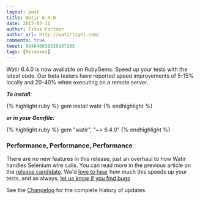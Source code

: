 ```yaml
---
layout: post
title: Watir 6.4.0
date: 2017-07-11
author: Titus Fortner
author_url: http://watirtight.com/
comments: true
tweet: 884840630530187265
tags: [Releases]
---
```


Watir 6.4.0 is now available on RubyGems. Speed up your tests with the latest code.
Our beta testers have reported speed improvements 
of 5-15% locally and 20-40% when executing on a remote server. 
<!--more-->

***To install:***

{% highlight ruby %}
gem install watir
{% endhighlight %}

***or in your Gemfile:*** 

{% highlight ruby %}
gem "watir", "~> 6.4.0"
{% endhighlight %}
<br/>

### Performance, Performance, Performance

There are no new features in this release, just an overhaul to how Watir handles 
Selenium wire calls. You can read more in the previous article on the 
[release candidate](/watir-6-4-rc1). We'd [love to hear](https://twitter.com/watir_team) 
how much this speeds up your tests, and as always, 
[let us know if you find bugs](https://github.com/watir/watir/issues)
<br/>

See the [Changelog](https://github.com/watir/watir/blob/master/CHANGES.md) 
for the complete history of updates.

